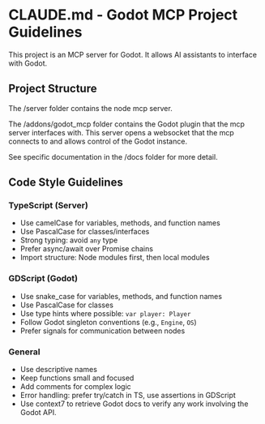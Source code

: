 # CLAUDE.md - Godot MCP Project Guidelines

This project is an MCP server for Godot.
It allows AI assistants to interface with Godot.

## Project Structure

The /server folder contains the node mcp server.

The /addons/godot_mcp folder contains the Godot plugin that the mcp server
interfaces with. This server opens a websocket that the mcp connects to and
allows control of the Godot instance.

See specific documentation in the /docs folder for more detail.

## Code Style Guidelines

### TypeScript (Server)
- Use camelCase for variables, methods, and function names
- Use PascalCase for classes/interfaces
- Strong typing: avoid `any` type
- Prefer async/await over Promise chains
- Import structure: Node modules first, then local modules

### GDScript (Godot)
- Use snake_case for variables, methods, and function names
- Use PascalCase for classes
- Use type hints where possible: `var player: Player`
- Follow Godot singleton conventions (e.g., `Engine`, `OS`)
- Prefer signals for communication between nodes

### General
- Use descriptive names
- Keep functions small and focused
- Add comments for complex logic
- Error handling: prefer try/catch in TS, use assertions in GDScript
- Use context7 to retrieve Godot docs to verify any work involving the Godot API.
